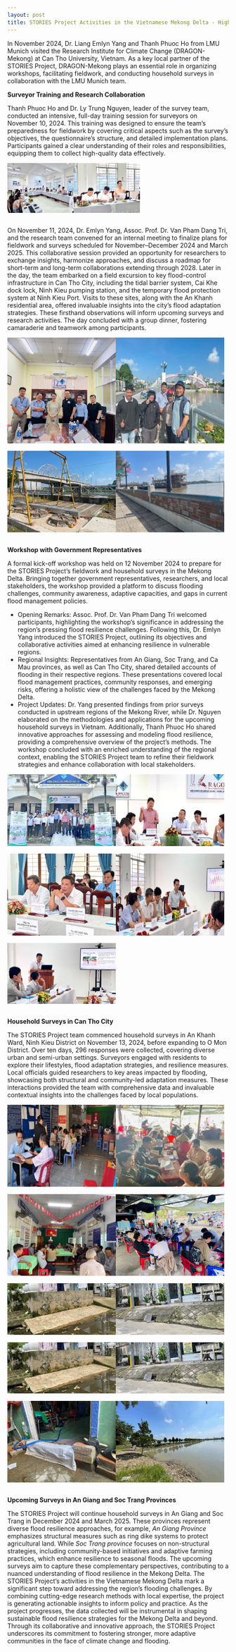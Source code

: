 ```yaml
---
layout: post
title: STORIES Project Activities in the Vietnamese Mekong Delta - Highlights in November 2024
---
```


In November 2024, Dr. Liang Emlyn Yang and Thanh Phuoc Ho from LMU Munich visited the Research Institute for Climate Change (DRAGON-Mekong) at Can Tho University, Vietnam. As a key local partner of the STORIES Project, DRAGON-Mekong plays an essential role in organizing workshops, facilitating fieldwork, and conducting household surveys in collaboration with the LMU Munich team.

**Surveyor Training and Research Collaboration**

Thanh Phuoc Ho and Dr. Ly Trung Nguyen, leader of the survey team, conducted an intensive, full-day training session for surveyors on November 10, 2024. This training was designed to ensure the team’s preparedness for fieldwork by covering critical aspects such as the survey’s objectives, the questionnaire’s structure, and detailed implementation plans. Participants gained a clear understanding of their roles and responsibilities, equipping them to collect high-quality data effectively.

<div style="display: flex;">
  <img src="/assets/images/content/vn-1.jpg" style="width: 30%;">
  <img src="/assets/images/content/vn-2.jpg" style="width: 30%;">
</div>
<br>

On November 11, 2024, Dr. Emlyn Yang, Assoc. Prof. Dr. Van Pham Dang Tri, and the research team convened for an internal meeting to finalize plans for fieldwork and surveys scheduled for November–December 2024 and March 2025. This collaborative session provided an opportunity for researchers to exchange insights, harmonize approaches, and discuss a roadmap for short-term and long-term collaborations extending through 2028. Later in the day, the team embarked on a field excursion to key flood-control infrastructure in Can Tho City, including the tidal barrier system, Cai Khe dock lock, Ninh Kieu pumping station, and the temporary flood protection system at Ninh Kieu Port. Visits to these sites, along with the An Khanh residential area, offered invaluable insights into the city’s flood adaptation strategies. These firsthand observations will inform upcoming surveys and research activities. The day concluded with a group dinner, fostering camaraderie and teamwork among participants.

<div style="display: flex;">
  <img src="/assets/images/content/vn-3.jpg" style="width: 49%;">
  <img src="/assets/images/content/vn-4.jpg" style="width: 49%;">
</div>
<br>
<div style="display: flex;">
  <img src="/assets/images/content/vn-5.jpg" style="width: 49%;">
  <img src="/assets/images/content/vn-6.jpg" style="width: 49%;">
</div>
<br>

**Workshop with Government Representatives**

A formal kick-off workshop was held on 12 November 2024 to prepare for the STORIES Project’s fieldwork and household surveys in the Mekong Delta. Bringing together government representatives, researchers, and local stakeholders, the workshop provided a platform to discuss flooding challenges, community awareness, adaptive capacities, and gaps in current flood management policies.
-	Opening Remarks: Assoc. Prof. Dr. Van Pham Dang Tri welcomed participants, highlighting the workshop’s significance in addressing the region’s pressing flood resilience challenges. Following this, Dr. Emlyn Yang introduced the STORIES Project, outlining its objectives and collaborative activities aimed at enhancing resilience in vulnerable regions.
-	Regional Insights: Representatives from An Giang, Soc Trang, and Ca Mau provinces, as well as Can Tho City, shared detailed accounts of flooding in their respective regions. These presentations covered local flood management practices, community responses, and emerging risks, offering a holistic view of the challenges faced by the Mekong Delta.
-	Project Updates: Dr. Yang presented findings from prior surveys conducted in upstream regions of the Mekong River, while Dr. Nguyen elaborated on the methodologies and applications for the upcoming household surveys in Vietnam. Additionally, Thanh Phuoc Ho shared innovative approaches for assessing and modeling flood resilience, providing a comprehensive overview of the project’s methods.
The workshop concluded with an enriched understanding of the regional context, enabling the STORIES Project team to refine their fieldwork strategies and enhance collaboration with local stakeholders.

<div style="display: flex;">
  <img src="/assets/images/content/vn-7.jpg" style="width: 49%;">
  <img src="/assets/images/content/vn-8.jpg" style="width: 49%;">
</div>
<br>
<div style="display: flex;">
  <img src="/assets/images/content/vn-9.jpg" style="width: 49%;">
  <img src="/assets/images/content/vn-10.jpg" style="width: 49%;">
</div>
<br>
<div style="display: flex;">
  <img src="/assets/images/content/vn-11.jpg" style="width: 49%;">
</div>
<br>


**Household Surveys in Can Tho City**

The STORIES Project team commenced household surveys in An Khanh Ward, Ninh Kieu District on November 13, 2024, before expanding to O Mon District. Over ten days, 296 responses were collected, covering diverse urban and semi-urban settings. Surveyors engaged with residents to explore their lifestyles, flood adaptation strategies, and resilience measures. Local officials guided researchers to key areas impacted by flooding, showcasing both structural and community-led adaptation measures. These interactions provided the team with comprehensive data and invaluable contextual insights into the challenges faced by local populations.

<div style="display: flex;">
  <img src="/assets/images/content/vn-12.jpg" style="width: 49%;">
  <img src="/assets/images/content/vn-13.jpg" style="width: 49%;">
</div>
<br>
<div style="display: flex;">
  <img src="/assets/images/content/vn-14.jpg" style="width: 49%;">
  <img src="/assets/images/content/vn-15.jpg" style="width: 49%;">
</div>
<br>
<div style="display: flex;">
  <img src="/assets/images/content/vn-16.jpg" style="width: 49%;">
  <img src="/assets/images/content/vn-17.jpg" style="width: 49%;">
</div>
<br>
<div style="display: flex;">
  <img src="/assets/images/content/vn-16.jpg" style="width: 49%;">
  <img src="/assets/images/content/vn-17.jpg" style="width: 49%;">
</div>
<br>
<div style="display: flex;">
  <img src="/assets/images/content/vn-18.jpg" style="width: 49%;">
  <img src="/assets/images/content/vn-19.jpg" style="width: 49%;">
</div>
<br>

**Upcoming Surveys in An Giang and Soc Trang Provinces**

The STORIES Project will continue household surveys in An Giang and Soc Trang in December 2024 and March 2025. These provinces represent diverse flood resilience approaches, for example, *An Giang Province* emphasizes structural measures such as ring dike systems to protect agricultural land. While *Soc Trang province* focuses on non-structural strategies, including community-based initiatives and adaptive farming practices, which enhance resilience to seasonal floods. The upcoming surveys aim to capture these complementary perspectives, contributing to a nuanced understanding of flood resilience in the Mekong Delta.
The STORIES Project’s activities in the Vietnamese Mekong Delta mark a significant step toward addressing the region’s flooding challenges. By combining cutting-edge research methods with local expertise, the project is generating actionable insights to inform policy and practice. As the project progresses, the data collected will be instrumental in shaping sustainable flood resilience strategies for the Mekong Delta and beyond. Through its collaborative and innovative approach, the STORIES Project underscores its commitment to fostering stronger, more adaptive communities in the face of climate change and flooding.
